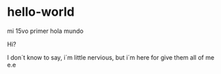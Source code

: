 # hello-world
mi 15vo primer hola mundo 

Hi?

I don´t know to say, i´m little nervious, but i´m here for give them all of me e.e
